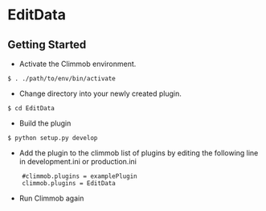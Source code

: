 EditData
==============

Getting Started
---------------

- Activate the Climmob environment.
```
$ . ./path/to/env/bin/activate
```

- Change directory into your newly created plugin.
```
$ cd EditData
```

- Build the plugin
```
$ python setup.py develop
```

- Add the plugin to the climmob list of plugins by editing the following line in development.ini or production.ini
```
    #climmob.plugins = examplePlugin
    climmob.plugins = EditData
```

- Run Climmob again
